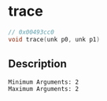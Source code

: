 # trace
```c
// 0x00493cc0
void trace(unk p0, unk p1)
```
## Description
```
Minimum Arguments: 2
Maximum Arguments: 2
```
